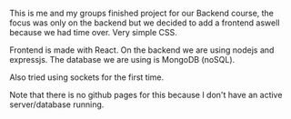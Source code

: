 This is me and my groups finished project for our Backend course, the focus was only on the backend but we decided to add a frontend aswell because we had time over.
Very simple CSS.

Frontend is made with React.
On the backend we are using nodejs and expressjs.
The database we are using is MongoDB (noSQL).

Also tried using sockets for the first time.

Note that there is no github pages for this because I don't have an active server/database running.
